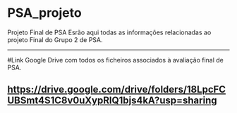# PSA_projeto
Projeto Final de PSA
Esrão aqui todas as informações relacionadas ao projeto Final do Grupo 2 de PSA.

-------------------------------------------------------------------------------------
#Link Google Drive com todos os ficheiros associados à avaliação final de PSA.

https://drive.google.com/drive/folders/18LpcFCUBSmt4S1C8v0uXypRlQ1bjs4kA?usp=sharing
-------------------------------------------------------------------------------------
